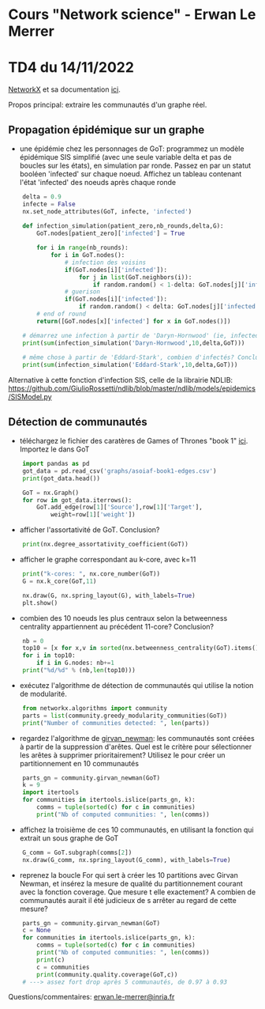 # Cours "Network science" - Erwan Le Merrer
# TD4 du 14/11/2022

[NetworkX](https://networkx.github.io/) et sa documentation [ici](https://networkx.github.io/documentation/stable/index.html).

Propos principal: extraire les communautés d'un graphe réel.

## Propagation épidémique sur un graphe
* une épidémie chez les personnages de GoT: programmez un modèle épidémique SIS simplifié (avec une seule variable delta et pas de boucles sur les états), en simulation par ronde. Passez en par un statut booléen 'infected' sur chaque noeud. Affichez un tableau contenant l'état 'infected' des noeuds après chaque ronde

```python
    delta = 0.9
    infecte = False
    nx.set_node_attributes(GoT, infecte, 'infected')
    
    def infection_simulation(patient_zero,nb_rounds,delta,G):
        GoT.nodes[patient_zero]['infected'] = True

        for i in range(nb_rounds):
            for i in GoT.nodes():
                # infection des voisins
                if(GoT.nodes[i]['infected']):
                    for j in list(GoT.neighbors(i)):
                        if random.random() < 1-delta: GoT.nodes[j]['infected'] = True
                # guerison
                if(GoT.nodes[i]['infected']):
                    if random.random() < delta: GoT.nodes[j]['infected'] = False       
        # end of round
        return([GoT.nodes[x]['infected'] for x in GoT.nodes()])

    # démarrez une infection à partir de 'Daryn-Hornwood' (ie, infected=True) (delta=0.9), combien d'infectés après 10 rounds?
    print(sum(infection_simulation('Daryn-Hornwood',10,delta,GoT)))
    
    # même chose à partir de 'Eddard-Stark', combien d'infectés? Conclusion?
    print(sum(infection_simulation('Eddard-Stark',10,delta,GoT)))
```

Alternative à cette fonction d'infection SIS, celle de la librairie NDLIB:
https://github.com/GiulioRossetti/ndlib/blob/master/ndlib/models/epidemics/SISModel.py

## Détection de communautés

* téléchargez le fichier des caratères de Games of Thrones "book 1" [ici](https://github.com/mathbeveridge/asoiaf). Importez le dans GoT

```python
    import pandas as pd
    got_data = pd.read_csv('graphs/asoiaf-book1-edges.csv')
    print(got_data.head())

    GoT = nx.Graph()
    for row in got_data.iterrows():
        GoT.add_edge(row[1]['Source'],row[1]['Target'],
            weight=row[1]['weight'])
```

* afficher l'assortativité de GoT. Conclusion?

```python
    print(nx.degree_assortativity_coefficient(GoT))
```
* afficher le graphe correspondant au k-core, avec k=11

```python
    print("k-cores: ", nx.core_number(GoT))
    G = nx.k_core(GoT,11)

    nx.draw(G, nx.spring_layout(G), with_labels=True)
    plt.show()
```

* combien des 10 noeuds les plus centraux selon la betweenness centrality appartiennent au précédent 11-core? Conclusion?

```python
    nb = 0
    top10 = [x for x,v in sorted(nx.betweenness_centrality(GoT).items(), key=lambda x:x[1], reverse=True)][:10]
    for i in top10:
        if i in G.nodes: nb+=1
    print("%d/%d" % (nb,len(top10)))    
```

* exécutez l'algorithme de détection de communautés qui utilise la notion de modularité.

```python
    from networkx.algorithms import community
    parts = list(community.greedy_modularity_communities(GoT))
    print("Number of communities detected: ", len(parts))
```

* regardez l'algorithme de [girvan_newman](https://en.wikipedia.org/wiki/Girvan%E2%80%93Newman_algorithm): les communautés sont créées à partir de la suppression d'arêtes. Quel est le critère pour sélectionner les arêtes à supprimer prioritairement? Utilisez le pour créer un partitionnement en 10 communautés
 
```python
    parts_gn = community.girvan_newman(GoT)
    k = 9
    import itertools
    for communities in itertools.islice(parts_gn, k):
        comms = tuple(sorted(c) for c in communities)
        print("Nb of computed communities: ", len(comms))
```

* affichez la troisième de ces 10 communautés, en utilisant la fonction qui extrait un sous graphe de GoT
 
```python
    G_comm = GoT.subgraph(comms[2])
    nx.draw(G_comm, nx.spring_layout(G_comm), with_labels=True)
```

* reprenez la boucle For qui sert à créer les 10 partitions avec Girvan Newman, et insérez la mesure de qualité du partitionnement courant avec la fonction coverage. Que mesure t elle exactement? A combien de communautés aurait il été judicieux de s arrêter au regard de cette mesure?

```python
    parts_gn = community.girvan_newman(GoT)
    c = None
    for communities in itertools.islice(parts_gn, k):
        comms = tuple(sorted(c) for c in communities)
        print("Nb of computed communities: ", len(comms))
        print(c)
        c = communities
        print(community.quality.coverage(GoT,c))
    # ---> assez fort drop après 5 communautés, de 0.97 à 0.93
```

Questions/commentaires: erwan.le-merrer@inria.fr
